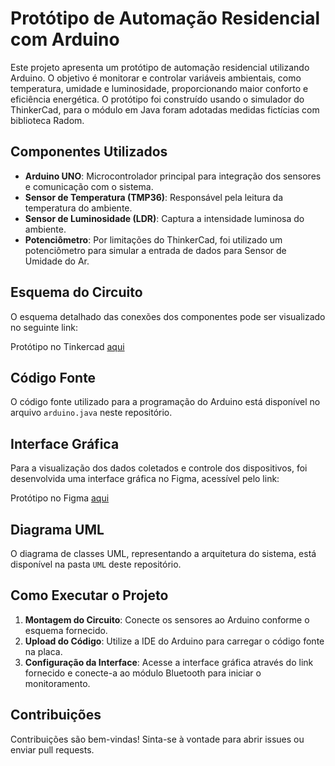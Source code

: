 # Protótipo de Automação Residencial com Arduino

Este projeto apresenta um protótipo de automação residencial utilizando Arduino. O objetivo é monitorar e controlar variáveis ambientais, como temperatura, umidade e luminosidade, proporcionando maior conforto e eficiência energética. O protótipo foi construído usando o simulador do ThinkerCad, para o módulo em Java foram adotadas medidas fictícias com biblioteca Radom.

## Componentes Utilizados

- **Arduino UNO**: Microcontrolador principal para integração dos sensores e comunicação com o sistema.
- **Sensor de Temperatura (TMP36)**: Responsável pela leitura da temperatura do ambiente.
- **Sensor de Luminosidade (LDR)**: Captura a intensidade luminosa do ambiente.
- **Potenciômetro**: Por limitações do ThinkerCad, foi utilizado um potenciômetro para simular a entrada de dados para Sensor de Umidade do Ar.

## Esquema do Circuito

O esquema detalhado das conexões dos componentes pode ser visualizado no seguinte link:

Protótipo no Tinkercad [aqui](https://www.tinkercad.com/things/5AK6jcR6vqw-pi-v-b/editel?returnTo=https%3A%2F%2Fwww.tinkercad.com%2Fdashboard&sharecode=YIDjlA0aCebJf5z-QL2UP-Uz5tEqp-A0Xtxn0CP0n8E)


## Código Fonte

O código fonte utilizado para a programação do Arduino está disponível no arquivo `arduino.java` neste repositório.

## Interface Gráfica

Para a visualização dos dados coletados e controle dos dispositivos, foi desenvolvida uma interface gráfica no Figma, acessível pelo link:

Protótipo no Figma [aqui](https://www.figma.com/proto/GkHVVXgmkJFAWKhUXjD0cS/PI-V-B?node-id=0-1&t=ZMu8a4Aygakyaufz-1)

## Diagrama UML

O diagrama de classes UML, representando a arquitetura do sistema, está disponível na pasta `UML` deste repositório.

## Como Executar o Projeto

1. **Montagem do Circuito**: Conecte os sensores ao Arduino conforme o esquema fornecido.
2. **Upload do Código**: Utilize a IDE do Arduino para carregar o código fonte na placa.
3. **Configuração da Interface**: Acesse a interface gráfica através do link fornecido e conecte-a ao módulo Bluetooth para iniciar o monitoramento.

## Contribuições

Contribuições são bem-vindas! Sinta-se à vontade para abrir issues ou enviar pull requests.

